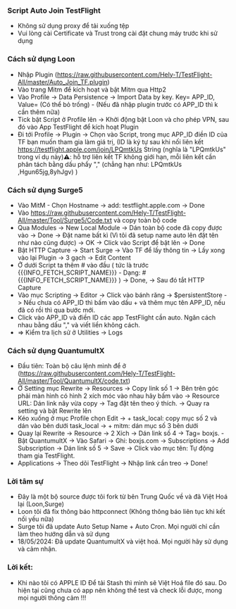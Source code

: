 ### Script Auto Join TestFlight

- Không sử dụng proxy để tải xuống tệp
- Vui lòng cài Certificate và Trust trong cài đặt chung máy trước khi sử dụng

### Cách sử dụng Loon

- Nhập Plugin (https://raw.githubusercontent.com/Hely-T/TestFlight-All/master/Auto_Join_TF.plugin)
- Vào trang Mitm để kích hoạt và bật Mitm qua Http2
- Vào Profile -> Data Persistence -> Import Data by key. Key= APP_ID, Value= (Có thể bỏ trống) - (Nếu đã nhập plugin trước có APP_ID thì k cần thêm nữa)
- Tick bật Script ở Profile lên -> Khởi động bật Loon và cho phép VPN, sau đó vào App TestFlight để kích hoạt Plugin
- Đi tới Profile -> Plugin -> Chọn vào Script, trong mục APP_ID điền ID của TF bạn muốn tham gia làm giá trị, (ID là ký tự sau khi nối liên kết https://testflight.apple.com/join/LPQmtkUs String (nghĩa là "LPQmtkUs" trong ví dụ này)⚠️: hỗ trợ liên kết TF không giới hạn, mỗi liên kết cần phân tách bằng dấu phẩy "," (chẳng hạn như: LPQmtkUs ,Hgun65jg,8yhJgv)
)

### Cách sử dụng Surge5

- Vào MitM - Chọn Hostname -> add: testflight.apple.com -> Done
- Vào https://raw.githubusercontent.com/Hely-T/TestFlight-All/master/Tool/Surge5/Code.txt và copy toàn bộ code
- Qua Modules -> New Local Module -> Dán toàn bộ code đã copy được vào -> Done -> Đặt name bất kì (Vì tôi đã setup name auto lên đặt tên như nào cũng được) -> OK -> Click vào Script để bật lên -> Done
- Bật HTTP Capture -> Start Surge -> Vào TF để lấy thông tin -> Lấy xong vào lại Plugin -> 3 gạch -> Edit Content 
- Ở dưới Script ta thêm # vào đầu ( tức là trước {{{INFO_FETCH_SCRIPT_NAME}}} - Dạng: #{{{INFO_FETCH_SCRIPT_NAME}}} ) -> Done, -> Sau đó tắt HTTP Capture 
- Vào mục Scripting -> Editor -> Click vào bánh răng -> $persistentStore -> Nếu chưa có APP_ID thì bấm vào dấu + và thêm mục tên APP_ID, nếu đã có rồi thì qua bước mới.
- Click vào APP_ID và điền ID các app TestFlight cần auto. Ngăn cách nhau bằng dấu "," và viết liền không cách.
- => Kiểm tra lịch sử ở Utilities -> Logs

### Cách sử dụng QuantumultX

- Đầu tiên: Toàn bộ câu lệnh mình để ở (https://raw.githubusercontent.com/Hely-T/TestFlight-All/master/Tool/QuantumultX/code.txt)
- Ở Setting mục Rewrite -> Resources -> Copy link số 1 -> Bên trên góc phải màn hình có hình 2 xích móc vào nhau hãy bấm vào -> Resource URL: Dán link nãy vừa copy -> Tag đặt tên theo ý thích. -> Quay ra setting và bật Rewrite lên
- Kéo xuống ở mục Profile chọn Edit -> + task_local: copy mục số 2 và dán vào bên dưới task_local -> + mitm: dán mục số 3 bên dưới
- Quay lại Rewrite -> Resource -> 2 Xích -> Dán link số 4 -> Tag= boxjs.
-Bật QuantumultX -> Vào Safari -> Ghi: boxjs.com -> Subscriptions -> Add Subscription -> Dán link số 5 -> Save -> Click vào mục tên: Tự động tham gia TestFlight.
- Applications -> Theo dõi TestFlight -> Nhập link cần treo -> Done!

### Lời tâm sự

- Đây là một bộ source được tôi fork từ bên Trung Quốc về và đã Việt Hoá lại (Loon,Surge)
- Loon tôi đã fix thông báo httpconnect (Không thông báo liên tục khi kết nối yếu nữa)
- Surge tôi đã update Auto Setup Name + Auto Cron. Mọi người chỉ cần làm theo hướng dẫn và sử dụng
- 18/05/2024: Đã update QuantumultX và việt hoá. Mọi người hãy sử dụng và cảm nhận.

### Lời kết:

- Khi nào tôi có APPLE ID Để tải Stash thì mình sẽ Việt Hoá file đó sau. Do hiện tại cũng chưa có app nên không thể test và check lỗi được, mong mọi người thông cảm !!!
